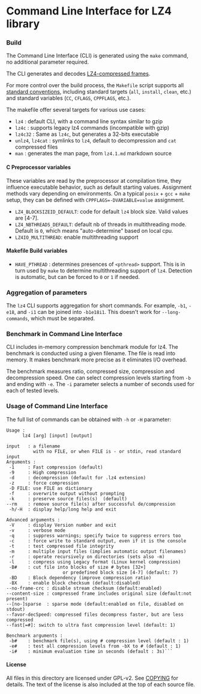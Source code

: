 Command Line Interface for LZ4 library
============================================

### Build
The Command Line Interface (CLI) is generated
using the `make` command, no additional parameter required.

The CLI generates and decodes [LZ4-compressed frames](../doc/lz4_Frame_format.md).

For more control over the build process,
the `Makefile` script supports all [standard conventions](https://www.gnu.org/prep/standards/html_node/Makefile-Conventions.html),
including standard targets (`all`, `install`, `clean`, etc.)
and standard variables (`CC`, `CFLAGS`, `CPPFLAGS`, etc.).

The makefile offer several targets for various use cases:
- `lz4` : default CLI, with a command line syntax similar to gzip
- `lz4c` : supports legacy lz4 commands (incompatible with gzip)
- `lz4c32` : Same as `lz4c`, but generates a 32-bits executable
- `unlz4`, `lz4cat` : symlinks to `lz4`, default to decompression and `cat` compressed files
- `man` : generates the man page, from `lz4.1.md` markdown source

#### C Preprocessor variables
These variables are read by the preprocessor at compilation time, they influence executable behavior, such as default starting values.
Assignment methods vary depending on environments. On a typical `posix` + `gcc` + `make` setup, they can be defined with `CPPFLAGS=-DVARIABLE=value` assignment.
- `LZ4_BLOCKSIZEID_DEFAULT`: code for default `lz4` block size. Valid values are [4-7].
- `LZ4_NBTHREADS_DEFAULT`: default nb of threads in multithreading mode.
   Default is `0`, which means "auto-determine" based on local cpu.
- `LZ4IO_MULTITHREAD`: enable multithreading support

#### Makefile Build variables
- `HAVE_PTHREAD` : determines presences of `<pthread>` support. This is in turn used by `make` to determine multithreading support of `lz4`. Detection is automatic, but can be forced to `0` or `1` if needed.


### Aggregation of parameters
The `lz4` CLI supports aggregation for short commands. For example, `-b1`, `-e18`, and `-i1` can be joined into `-b1e18i1`.
This doesn't work for `--long-commands`, which must be separated.


### Benchmark in Command Line Interface
CLI includes in-memory compression benchmark module for lz4.
The benchmark is conducted using a given filename.
The file is read into memory.
It makes benchmark more precise as it eliminates I/O overhead.

The benchmark measures ratio, compressed size, compression and decompression speed.
One can select compression levels starting from `-b` and ending with `-e`.
The `-i` parameter selects a number of seconds used for each of tested levels.


### Usage of Command Line Interface
The full list of commands can be obtained with `-h` or `-H` parameter:
```
Usage :
      lz4 [arg] [input] [output]

input   : a filename
          with no FILE, or when FILE is - or stdin, read standard input
Arguments :
 -1     : Fast compression (default)
 -9     : High compression
 -d     : decompression (default for .lz4 extension)
 -z     : force compression
 -D FILE: use FILE as dictionary
 -f     : overwrite output without prompting
 -k     : preserve source files(s)  (default)
--rm    : remove source file(s) after successful de/compression
 -h/-H  : display help/long help and exit

Advanced arguments :
 -V     : display Version number and exit
 -v     : verbose mode
 -q     : suppress warnings; specify twice to suppress errors too
 -c     : force write to standard output, even if it is the console
 -t     : test compressed file integrity
 -m     : multiple input files (implies automatic output filenames)
 -r     : operate recursively on directories (sets also -m)
 -l     : compress using Legacy format (Linux kernel compression)
 -B#    : cut file into blocks of size # bytes [32+]
                     or predefined block size [4-7] (default: 7)
 -BD    : Block dependency (improve compression ratio)
 -BX    : enable block checksum (default:disabled)
--no-frame-crc : disable stream checksum (default:enabled)
--content-size : compressed frame includes original size (default:not present)
--[no-]sparse  : sparse mode (default:enabled on file, disabled on stdout)
--favor-decSpeed: compressed files decompress faster, but are less compressed
--fast[=#]: switch to ultra fast compression level (default: 1)

Benchmark arguments :
 -b#    : benchmark file(s), using # compression level (default : 1)
 -e#    : test all compression levels from -bX to # (default : 1)
 -i#    : minimum evaluation time in seconds (default : 3s)```
```

#### License

All files in this directory are licensed under GPL-v2.
See [COPYING](COPYING) for details.
The text of the license is also included at the top of each source file.
